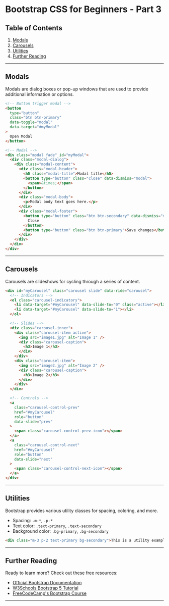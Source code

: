 # Bootstrap CSS for Beginners - Part 3

## Table of Contents

1. [Modals](#modals)
2. [Carousels](#carousels)
3. [Utilities](#utilities)
4. [Further Reading](#further-reading)

---

## Modals

Modals are dialog boxes or pop-up windows that are used to provide additional information or options.

```html
<!-- Button trigger modal -->
<button
  type="button"
  class="btn btn-primary"
  data-toggle="modal"
  data-target="#myModal"
>
  Open Modal
</button>

<!-- Modal -->
<div class="modal fade" id="myModal">
  <div class="modal-dialog">
    <div class="modal-content">
      <div class="modal-header">
        <h5 class="modal-title">Modal title</h5>
        <button type="button" class="close" data-dismiss="modal">
          <span>&times;</span>
        </button>
      </div>
      <div class="modal-body">
        <p>Modal body text goes here.</p>
      </div>
      <div class="modal-footer">
        <button type="button" class="btn btn-secondary" data-dismiss="modal">
          Close
        </button>
        <button type="button" class="btn btn-primary">Save changes</button>
      </div>
    </div>
  </div>
</div>
```

---

## Carousels

Carousels are slideshows for cycling through a series of content.

```html
<div id="myCarousel" class="carousel slide" data-ride="carousel">
  <!-- Indicators -->
  <ol class="carousel-indicators">
    <li data-target="#myCarousel" data-slide-to="0" class="active"></li>
    <li data-target="#myCarousel" data-slide-to="1"></li>
  </ol>

  <!-- Slides -->
  <div class="carousel-inner">
    <div class="carousel-item active">
      <img src="image1.jpg" alt="Image 1" />
      <div class="carousel-caption">
        <h3>Image 1</h3>
      </div>
    </div>
    <div class="carousel-item">
      <img src="image2.jpg" alt="Image 2" />
      <div class="carousel-caption">
        <h3>Image 2</h3>
      </div>
    </div>
  </div>

  <!-- Controls -->
  <a
    class="carousel-control-prev"
    href="#myCarousel"
    role="button"
    data-slide="prev"
  >
    <span class="carousel-control-prev-icon"></span>
  </a>
  <a
    class="carousel-control-next"
    href="#myCarousel"
    role="button"
    data-slide="next"
  >
    <span class="carousel-control-next-icon"></span>
  </a>
</div>
```

---

## Utilities

Bootstrap provides various utility classes for spacing, coloring, and more.

- Spacing: `.m-*`, `.p-*`
- Text color: `.text-primary`, `.text-secondary`
- Background color: `.bg-primary`, `.bg-secondary`

```html
<div class="m-3 p-2 text-primary bg-secondary">This is a utility example.</div>
```

---

## Further Reading

Ready to learn more? Check out these free resources:

- [Official Bootstrap Documentation](https://getbootstrap.com/docs/5.1/getting-started/introduction/)
- [W3Schools Bootstrap 5 Tutorial](https://www.w3schools.com/bootstrap5/)
- [FreeCodeCamp's Bootstrap Course](https://www.freecodecamp.org/news/tag/bootstrap/)

---
